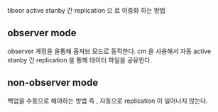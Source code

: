 tibeor active stanby   간 replication 으 로 이중화 하는 방법

## observer mode

observer 계정을 을통해 옵져브 모드로 동작한다.
cm 을 사용해서 자동 active stanby 간 replication 을 통해 데이터 파일을 공유한다.

## non-observer mode

백업을 수동으로 해야하는 방법 즉 , 자동으로 replication 이 일어나지 않는다.